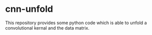 # cnn-unfold
This repository provides some python code which is able to unfold a convolutional kernal and the data matrix.
